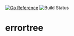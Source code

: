 [![Go Reference](https://pkg.go.dev/badge/github.com/jackc/errortree.svg)](https://pkg.go.dev/github.com/jackc/errortree)
![Build Status](https://github.com/jackc/errortree/actions/workflows/ci.yml/badge.svg)

# errortree
